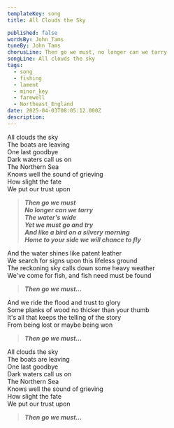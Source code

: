 ```yaml
---
templateKey: song
title: All Clouds the Sky

published: false
wordsBy: John Tams
tuneBy: John Tams
chorusLine: Then go we must, no longer can we tarry
songLine: All clouds the sky
tags:
  - song
  - fishing
  - lament
  - minor_key
  - farewell
  - Northeast_England
date: 2025-04-03T08:05:12.000Z
description: 
---
```

All clouds the sky\
The boats are leaving\
One last goodbye\
Dark waters call us on\
The Northern Sea\
Knows well the sound of grieving\
How slight the fate\
We put our trust upon

>***Then go we must\
No longer can we tarry\
The water's wide\
Yet we must go and try\
And like a bird on a silvery morning\
Home to your side we will chance to fly***

And the watеr shines like patent lеather\
We search for signs upon this lifeless ground\
The reckoning sky calls down some heavy weather\
We've come for fish, and fish need must be found

>***Then go we must...***

And we ride the flood and trust to glory\
Some planks of wood no thicker than your thumb\
It's all that keeps the telling of the story\
From being lost or maybe being won

>***Then go we must...***

All clouds the sky\
The boats are leaving\
One last goodbye\
Dark waters call us on\
The Northern Sea\
Knows well the sound of grieving\
How slight the fate\
We put our trust upon

>***Then go we must...***
